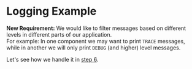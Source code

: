 # Logging Example

__New Requirement:__ We would like to filter messages based on different levels in different parts of our application.     
For example: In one component we may want to print `TRACE` messages, while in another we will only print `DEBUG` (and higher) level messages.

Let's see how we handle it in [step 6](https://github.com/csc301-fall2014/LoggingExample/tree/step6).
